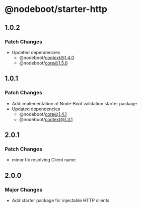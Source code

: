 # @nodeboot/starter-http

## 1.0.2

### Patch Changes

-   Updated dependencies
    -   @nodeboot/context@1.4.0
    -   @nodeboot/core@1.5.0

## 1.0.1

### Patch Changes

-   Add implementation of Node-Boot validation starter package
-   Updated dependencies
    -   @nodeboot/core@1.4.1
    -   @nodeboot/context@1.3.1

## 2.0.1

### Patch Changes

-   minor fix resolving Client name

## 2.0.0

### Major Changes

-   Add starter package for injectable HTTP clients
